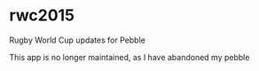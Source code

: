 # rwc2015
Rugby World Cup updates for Pebble

This app is no longer maintained, as I have abandoned my pebble
